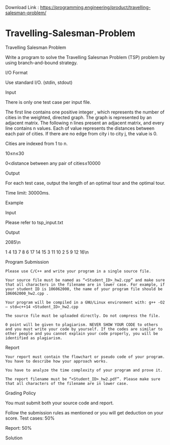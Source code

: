 Download Link : https://programming.engineering/product/travelling-salesman-problem/

# Travelling-Salesman-Problem
Travelling Salesman Problem

Write a program to solve the Travelling Salesman Problem (TSP) problem by using branch-and-bound strategy.

I/O Format

Use standard I/O. (stdin, stdout)

Input

There is only one test case per input file.

The first line contains one positive integer , which represents the number of cities in the weighted, directed graph. The graph is represented by an adjacent matrix. The following n lines present an adjacent matrix, and every line contains n values. Each of value represents the distances between each pair of cities. If there are no edge from city i to city j, the value is 0.

Cities are indexed from 1 to n.

10≤n≤30

0<distance between any pair of cities≤10000

Output

For each test case, output the length of an optimal tour and the optimal tour.

Time limit: 30000ms.

Example

Input

Please refer to tsp_input.txt

Output

2085\n

1 4 13 7 8 6 17 14 15 3 11 10 2 5 9 12 16\n

Program Submission

    Please use C/C++ and write your program in a single source file.

    Your source file must be named as “<Student_ID>_hw2.cpp” and make sure that all characters in the filename are in lower case. For example, if your student ID is 106062000, the name of your program file should be 106062000_hw2.cpp .

    Your program will be compiled in a GNU/Linux environment with: g++ -O2 – std=c++14 <Student_ID>_hw2.cpp

    The source file must be uploaded directly. Do not compress the file.

    0 point will be given to plagiarism. NEVER SHOW YOUR CODE to others and you must write your code by yourself. If the codes are similar to other people and you cannot explain your code properly, you will be identified as plagiarism.

Report

    Your report must contain the flowchart or pseudo code of your program. You have to describe how your approach works.

    You have to analyze the time complexity of your program and prove it.

    The report filename must be “<Student_ID>_hw2.pdf”. Please make sure that all characters of the filename are in lower case.

Grading Policy

You must submit both your source code and report.

Follow the submission rules as mentioned or you will get deduction on your score. Test cases: 50%

Report: 50%

Solution
